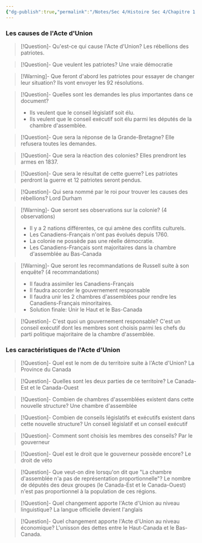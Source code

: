```yaml
---
{"dg-publish":true,"permalink":"/Notes/Sec 4/Histoire Sec 4/Chapitre 1：La formation du régime fédéral canadien (1840 - 1896)/Dossier 1：De l'acte d'Union au gouvernement responsable (1840-1848)/L'Acte d'Union/"}
---
```



### Les causes de l'Acte d'Union

>[!Question]- Qu'est-ce qui cause l'Acte d'Union?
>Les rébellions des patriotes.

>[!Question]- Que veulent les patriotes?
>Une vraie démocratie

>[!Warning]- Que feront d'abord les patriotes pour essayer de changer leur situation?
>Ils vont envoyer les 92 résolutions.

>[!Question]- Quelles sont les demandes les plus importantes dans ce document?
>- Ils veulent que le conseil législatif soit élu.
>- Ils veulent que le conseil exécutif soit élu parmi les députés de la chambre d'assemblée.

>[!Question]- Que sera la réponse de la Grande-Bretagne?
>Elle refusera toutes les demandes.

>[!Question]- Que sera la réaction des colonies?
>Elles prendront les armes en 1837.

>[!Question]- Que sera le résultat de cette guerre?
>Les patriotes perdront la guerre et 12 patriotes seront pendus.

>[!Question]- Qui sera nommé par le roi pour trouver les causes des rébellions?
>Lord Durham

>[!Warning]- Que seront ses observations sur la colonie? (4 observations)
>- Il y a 2 nations différentes, ce qui amène des conflits culturels.
>- Les Canadiens-Français n'ont pas évolués depuis 1760.
>- La colonie ne possède pas une réelle démocratie.
>- Les Canadiens-Français sont majoritaires dans la chambre d'assemblée au Bas-Canada

>[!Warning]- Que seront les recommandations de Russell suite à son enquête? (4 recommandations)
>- Il faudra assimiler les Canadiens-Français
>- Il faudra accorder le gouvernement responsable
>- Il faudra unir les 2 chambres d'assemblées pour rendre les Canadiens-Français minoritaires.
>- Solution finale: Unir le Haut et le Bas-Canada

>[!Question]- C'est quoi un gouvernement responsable?
>C'est un conseil exécutif dont les membres sont choisis parmi les chefs du parti politique majoritaire de la chambre d'assemblée.


### Les caractéristiques de l'Acte d'Union

>[!Question]- Quel est le nom de du territoire suite à l'Acte d'Union?
>La Province du Canada

>[!Question]- Quelles sont les deux parties de ce territoire?
>Le Canada-Est et le Canada-Ouest

>[!Question]- Combien de chambres d'assemblées existent dans cette nouvelle structure?
>Une chambre d'assemblée

>[!Question]- Combien de conseils législatifs et exécutifs existent dans cette nouvelle structure?
>Un conseil législatif et un conseil exécutif

>[!Question]- Comment sont choisis les membres des conseils?
>Par le gouverneur

>[!Question]- Quel est le droit que le gouverneur possède encore?
>Le droit de véto

>[!Question]- Que veut-on dire lorsqu'on dit que "La chambre d'assemblée n'a pas de représentation proportionnelle"?
>Le nombre de députés des deux groupes (le Canada-Est et le Canada-Ouest) n'est pas proportionnel à la population de ces régions.

>[!Question]- Quel changement apporte l'Acte d'Union au niveau linguistique?
>La langue officielle devient l'anglais

>[!Question]- Quel changement apporte l'Acte d'Union au niveau économique?
>L'unisson des dettes entre le Haut-Canada et le Bas-Canada.
